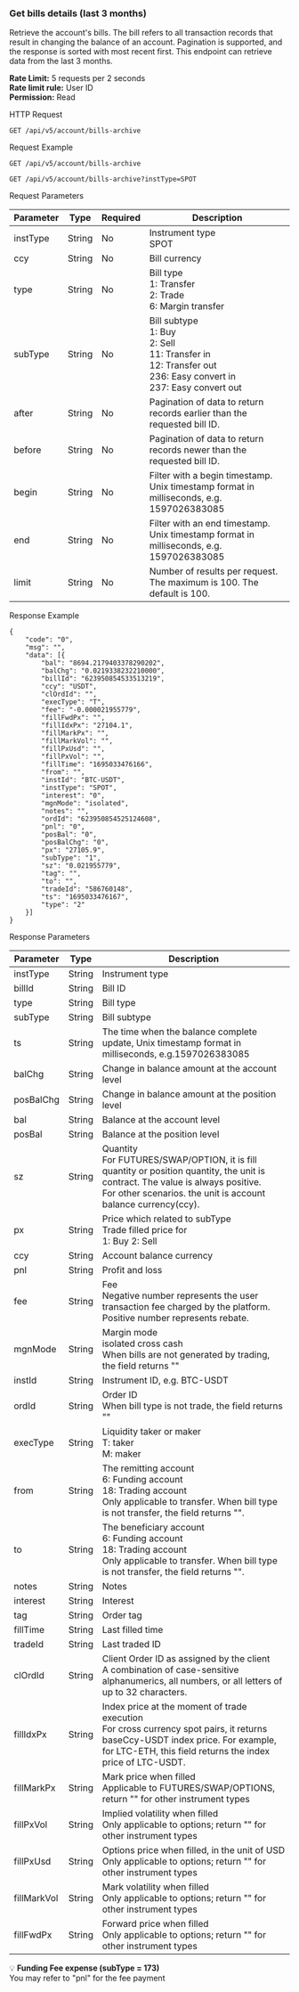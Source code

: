 ### Get bills details (last 3 months)

Retrieve the account's bills. The bill refers to all transaction records that result in changing the balance of an account. Pagination is supported, and the response is sorted with most recent first. This endpoint can retrieve data from the last 3 months.

**Rate Limit:** 5 requests per 2 seconds  
**Rate limit rule:** User ID  
**Permission:** Read

HTTP Request
```
GET /api/v5/account/bills-archive
```

Request Example

```
GET /api/v5/account/bills-archive

GET /api/v5/account/bills-archive?instType=SPOT
```

Request Parameters

| Parameter | Type | Required | Description |
|-----------|------|----------|-------------|
| instType | String | No | Instrument type<br>SPOT |
| ccy | String | No | Bill currency |
| type | String | No | Bill type<br>1: Transfer<br>2: Trade<br>6: Margin transfer |
| subType | String | No | Bill subtype<br>1: Buy<br>2: Sell<br>11: Transfer in<br>12: Transfer out<br>236: Easy convert in<br>237: Easy convert out |
| after | String | No | Pagination of data to return records earlier than the requested bill ID. |
| before | String | No | Pagination of data to return records newer than the requested bill ID. |
| begin | String | No | Filter with a begin timestamp. Unix timestamp format in milliseconds, e.g. 1597026383085 |
| end | String | No | Filter with an end timestamp. Unix timestamp format in milliseconds, e.g. 1597026383085 |
| limit | String | No | Number of results per request. The maximum is 100. The default is 100. |

Response Example

```
{
    "code": "0",
    "msg": "",
    "data": [{
        "bal": "8694.2179403378290202",
        "balChg": "0.0219338232210000",
        "billId": "623950854533513219",
        "ccy": "USDT",
        "clOrdId": "",
        "execType": "T",
        "fee": "-0.000021955779",
        "fillFwdPx": "",
        "fillIdxPx": "27104.1",
        "fillMarkPx": "",
        "fillMarkVol": "",
        "fillPxUsd": "",
        "fillPxVol": "",
        "fillTime": "1695033476166",
        "from": "",
        "instId": "BTC-USDT",
        "instType": "SPOT",
        "interest": "0",
        "mgnMode": "isolated",
        "notes": "",
        "ordId": "623950854525124608",
        "pnl": "0",
        "posBal": "0",
        "posBalChg": "0",
        "px": "27105.9",
        "subType": "1",
        "sz": "0.021955779",
        "tag": "",
        "to": "",
        "tradeId": "586760148",
        "ts": "1695033476167",
        "type": "2"
    }]
} 
```

Response Parameters

| Parameter | Type | Description |
|-----------|------|-------------|
| instType | String | Instrument type |
| billId | String | Bill ID |
| type | String | Bill type |
| subType | String | Bill subtype |
| ts | String | The time when the balance complete update, Unix timestamp format in milliseconds, e.g.1597026383085 |
| balChg | String | Change in balance amount at the account level |
| posBalChg | String | Change in balance amount at the position level |
| bal | String | Balance at the account level |
| posBal | String | Balance at the position level |
| sz | String | Quantity<br>For FUTURES/SWAP/OPTION, it is fill quantity or position quantity, the unit is contract. The value is always positive.<br>For other scenarios. the unit is account balance currency(ccy). |
| px | String | Price which related to subType<br>Trade filled price for<br>1: Buy 2: Sell |
| ccy | String | Account balance currency |
| pnl | String | Profit and loss |
| fee | String | Fee<br>Negative number represents the user transaction fee charged by the platform.<br>Positive number represents rebate. |
| mgnMode | String | Margin mode<br>isolated cross cash<br>When bills are not generated by trading, the field returns "" |
| instId | String | Instrument ID, e.g. BTC-USDT |
| ordId | String | Order ID<br>When bill type is not trade, the field returns "" |
| execType | String | Liquidity taker or maker<br>T: taker<br>M: maker |
| from | String | The remitting account<br>6: Funding account<br>18: Trading account<br>Only applicable to transfer. When bill type is not transfer, the field returns "". |
| to | String | The beneficiary account<br>6: Funding account<br>18: Trading account<br>Only applicable to transfer. When bill type is not transfer, the field returns "". |
| notes | String | Notes |
| interest | String | Interest |
| tag | String | Order tag |
| fillTime | String | Last filled time |
| tradeId | String | Last traded ID |
| clOrdId | String | Client Order ID as assigned by the client<br>A combination of case-sensitive alphanumerics, all numbers, or all letters of up to 32 characters. |
| fillIdxPx | String | Index price at the moment of trade execution<br>For cross currency spot pairs, it returns baseCcy-USDT index price. For example, for LTC-ETH, this field returns the index price of LTC-USDT. |
| fillMarkPx | String | Mark price when filled<br>Applicable to FUTURES/SWAP/OPTIONS, return "" for other instrument types |
| fillPxVol | String | Implied volatility when filled<br>Only applicable to options; return "" for other instrument types |
| fillPxUsd | String | Options price when filled, in the unit of USD<br>Only applicable to options; return "" for other instrument types |
| fillMarkVol | String | Mark volatility when filled<br>Only applicable to options; return "" for other instrument types |
| fillFwdPx | String | Forward price when filled<br>Only applicable to options; return "" for other instrument types |

💡 **Funding Fee expense (subType = 173)**  
You may refer to "pnl" for the fee payment
